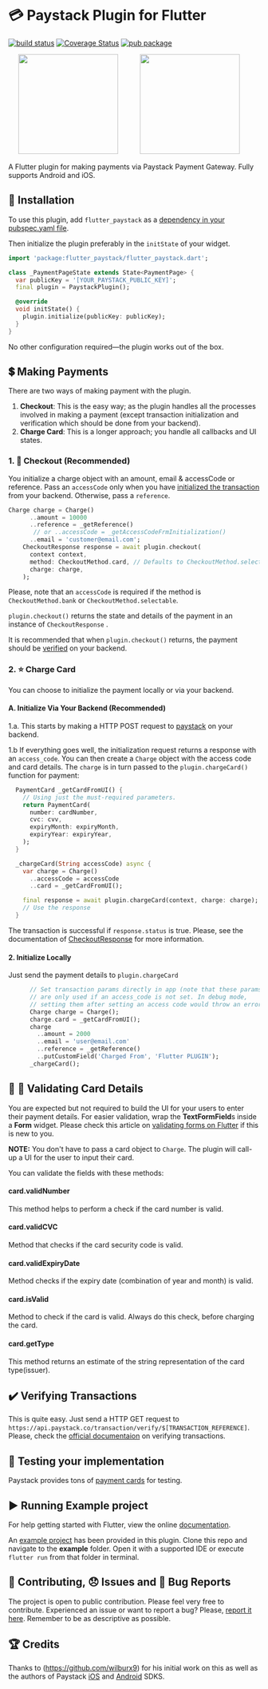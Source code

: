 # :credit_card: Paystack Plugin for Flutter

[![build status](https://img.shields.io/github/workflow/status/wilburt/flutter_paystack/Build%20and%20Test)](https://github.com/wilburt/flutter_paystack/actions?query=Build+and+test)
[![Coverage Status](https://coveralls.io/repos/github/wilburt/flutter_paystack/badge.svg?branch=master)](https://coveralls.io/github/wilburt/flutter_paystack?branch=master)
[![pub package](https://img.shields.io/pub/v/flutter_paystack.svg)](https://pub.dartlang.org/packages/flutter_paystack)


<p>
    <img src="https://raw.githubusercontent.com/wilburt/flutter_paystack/master/screenshots/card_payment.png" width="200px" height="auto" hspace="20"/>
    <img src="https://raw.githubusercontent.com/wilburt/flutter_paystack/master/screenshots/bank_payment.png" width="200px" height="auto" hspace="20"/>
</p>


A Flutter plugin for making payments via Paystack Payment Gateway. Fully
supports Android and iOS.

## :rocket: Installation
To use this plugin, add `flutter_paystack` as a [dependency in your pubspec.yaml file](https://flutter.io/platform-plugins/).

Then initialize the plugin preferably in the `initState` of your widget.

``` dart
import 'package:flutter_paystack/flutter_paystack.dart';

class _PaymentPageState extends State<PaymentPage> {
  var publicKey = '[YOUR_PAYSTACK_PUBLIC_KEY]';
  final plugin = PaystackPlugin();

  @override
  void initState() {
    plugin.initialize(publicKey: publicKey);
  }
}
```

No other configuration required&mdash;the plugin works out of the box.

## :heavy_dollar_sign: Making Payments
There are two ways of making payment with the plugin.
1.  **Checkout**: This is the easy way; as the plugin handles all the
    processes involved in making a payment (except transaction
    initialization and verification which should be done from your
    backend).
2.  **Charge Card**: This is a longer approach; you handle all callbacks
    and UI states.

### 1. :star2: Checkout (Recommended)
 You initialize a charge object with an amount, email & accessCode or
 reference. Pass an `accessCode` only when you have
 [initialized the transaction](https://developers.paystack.co/reference#initialize-a-transaction)
 from your backend. Otherwise, pass a `reference`.
 

 ```dart
 Charge charge = Charge()
       ..amount = 10000
       ..reference = _getReference()
        // or ..accessCode = _getAccessCodeFrmInitialization()
       ..email = 'customer@email.com';
     CheckoutResponse response = await plugin.checkout(
       context context,
       method: CheckoutMethod.card, // Defaults to CheckoutMethod.selectable
       charge: charge,
     );
 ```

Please, note that an `accessCode` is required if the method is
`CheckoutMethod.bank` or `CheckoutMethod.selectable`.

 `plugin.checkout()` returns the state and details of the
 payment in an instance of `CheckoutResponse` .
 
 
 It is recommended that when `plugin.checkout()` returns, the
 payment should be
 [verified](https://developers.paystack.co/v2.0/reference#verify-transaction)
 on your backend.

### 2. :star: Charge Card
You can choose to initialize the payment locally or via your backend.

#### A. Initialize Via Your Backend (Recommended)

1.a. This starts by making a HTTP POST request to
[paystack](https://developers.paystack.co/reference#initialize-a-transaction)
on your backend.

1.b If everything goes well, the initialization request returns a response with an `access_code`.
You can then create a `Charge` object with the access code and card details. The `charge` is in turn passed to the `plugin.chargeCard()` function for payment:

```dart
  PaymentCard _getCardFromUI() {
    // Using just the must-required parameters.
    return PaymentCard(
      number: cardNumber,
      cvc: cvv,
      expiryMonth: expiryMonth,
      expiryYear: expiryYear,
    );
  }

  _chargeCard(String accessCode) async {
    var charge = Charge()
      ..accessCode = accessCode
      ..card = _getCardFromUI();

    final response = await plugin.chargeCard(context, charge: charge);
    // Use the response
  }
```
The transaction is successful if `response.status` is true. Please, see the documentation 
of [CheckoutResponse](https://pub.dev/documentation/flutter_paystack/latest/flutter_paystack/CheckoutResponse-class.html)
for more information. 



#### 2. Initialize Locally
Just send the payment details to  `plugin.chargeCard`
```dart
      // Set transaction params directly in app (note that these params
      // are only used if an access_code is not set. In debug mode,
      // setting them after setting an access code would throw an error
      Charge charge = Charge();
      charge.card = _getCardFromUI();
      charge
        ..amount = 2000
        ..email = 'user@email.com'
        ..reference = _getReference()
        ..putCustomField('Charged From', 'Flutter PLUGIN');
      _chargeCard();
```


## :wrench: :nut_and_bolt: Validating Card Details
You are expected but not required to build the UI for your users to enter their payment details.
For easier validation, wrap the **TextFormField**s inside a **Form** widget. Please check this article on
[validating forms on Flutter](https://medium.freecodecamp.org/how-to-validate-forms-and-user-input-the-easy-way-using-flutter-e301a1531165)
if this is new to you.

**NOTE:** You don't have to pass a card object to ``Charge``. The plugin will call-up a UI for the user to input their card.

You can validate the fields with these methods:
#### card.validNumber
This method helps to perform a check if the card number is valid.

#### card.validCVC
Method that checks if the card security code is valid.

#### card.validExpiryDate
Method checks if the expiry date (combination of year and month) is valid.

#### card.isValid
Method to check if the card is valid. Always do this check, before charging the card.


#### card.getType
This method returns an estimate of the string representation of the card type(issuer).


## :heavy_check_mark: Verifying Transactions
This is quite easy. Just send a HTTP GET request to `https://api.paystack.co/transaction/verify/$[TRANSACTION_REFERENCE]`.
Please, check the  [official documentaion](https://developers.paystack.co/reference#verifying-transactions) on verifying transactions.

## :helicopter: Testing your implementation
Paystack provides tons of [payment cards](https://developers.paystack.co/docs/test-cards) for testing.

## :arrow_forward: Running Example project
For help getting started with Flutter, view the online [documentation](https://flutter.io/).

An [example project](https://github.com/wilburt/flutter_paystack/tree/master/example) has been provided in this plugin.
Clone this repo and navigate to the **example** folder. Open it with a supported IDE or execute `flutter run` from that folder in terminal.

## :pencil: Contributing, :disappointed: Issues and :bug: Bug Reports
The project is open to public contribution. Please feel very free to contribute.
Experienced an issue or want to report a bug? Please, [report it here](https://github.com/wilburt/flutter_paystack/issues). Remember to be as descriptive as possible.

## :trophy: Credits
Thanks to (https://github.com/wilburx9) for his initial work on this as well as the authors of Paystack [iOS](https://github.com/PaystackHQ/paystack-ios) and [Android](https://github.com/PaystackHQ/paystack-android) SDKS.

